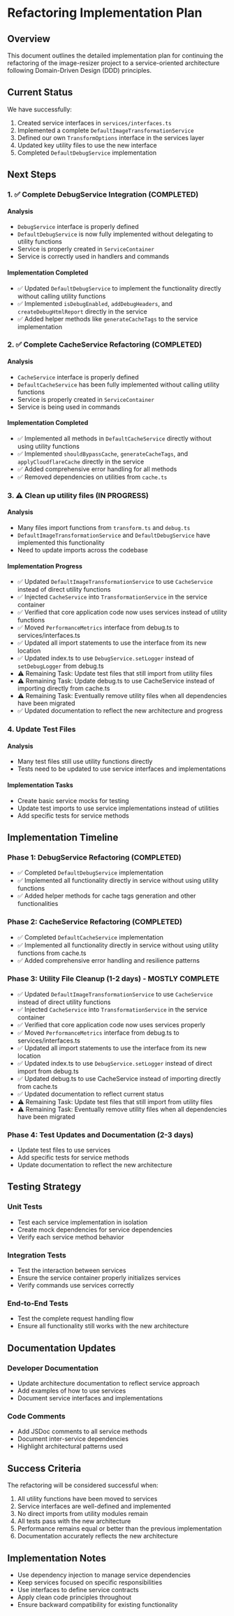 # Refactoring Implementation Plan

## Overview

This document outlines the detailed implementation plan for continuing the refactoring of the image-resizer project to a service-oriented architecture following Domain-Driven Design (DDD) principles.

## Current Status

We have successfully:

1. Created service interfaces in `services/interfaces.ts`
2. Implemented a complete `DefaultImageTransformationService`
3. Defined our own `TransformOptions` interface in the services layer
4. Updated key utility files to use the new interface
5. Completed `DefaultDebugService` implementation

## Next Steps

### 1. ✅ Complete DebugService Integration (COMPLETED)

#### Analysis
- `DebugService` interface is properly defined
- `DefaultDebugService` is now fully implemented without delegating to utility functions
- Service is properly created in `ServiceContainer`
- Service is correctly used in handlers and commands

#### Implementation Completed
- ✅ Updated `DefaultDebugService` to implement the functionality directly without calling utility functions
- ✅ Implemented `isDebugEnabled`, `addDebugHeaders`, and `createDebugHtmlReport` directly in the service
- ✅ Added helper methods like `generateCacheTags` to the service implementation

### 2. ✅ Complete CacheService Refactoring (COMPLETED)

#### Analysis
- `CacheService` interface is properly defined
- `DefaultCacheService` has been fully implemented without calling utility functions
- Service is properly created in `ServiceContainer`
- Service is being used in commands

#### Implementation Completed
- ✅ Implemented all methods in `DefaultCacheService` directly without using utility functions
- ✅ Implemented `shouldBypassCache`, `generateCacheTags`, and `applyCloudflareCache` directly in the service
- ✅ Added comprehensive error handling for all methods
- ✅ Removed dependencies on utilities from `cache.ts`

### 3. ⚠️ Clean up utility files (IN PROGRESS)

#### Analysis
- Many files import functions from `transform.ts` and `debug.ts`
- `DefaultImageTransformationService` and `DefaultDebugService` have implemented this functionality
- Need to update imports across the codebase

#### Implementation Progress
- ✅ Updated `DefaultImageTransformationService` to use `CacheService` instead of direct utility functions
- ✅ Injected `CacheService` into `TransformationService` in the service container
- ✅ Verified that core application code now uses services instead of utility functions
- ✅ Moved `PerformanceMetrics` interface from debug.ts to services/interfaces.ts
- ✅ Updated all import statements to use the interface from its new location
- ✅ Updated index.ts to use `DebugService.setLogger` instead of `setDebugLogger` from debug.ts
- ⚠️ Remaining Task: Update test files that still import from utility files
- ⚠️ Remaining Task: Update debug.ts to use CacheService instead of importing directly from cache.ts
- ⚠️ Remaining Task: Eventually remove utility files when all dependencies have been migrated
- ✅ Updated documentation to reflect the new architecture and progress

### 4. Update Test Files

#### Analysis
- Many test files still use utility functions directly
- Tests need to be updated to use service interfaces and implementations

#### Implementation Tasks
- Create basic service mocks for testing
- Update test imports to use service implementations instead of utilities
- Add specific tests for service methods

## Implementation Timeline

### Phase 1: DebugService Refactoring (COMPLETED)
- ✅ Completed `DefaultDebugService` implementation
- ✅ Implemented all functionality directly in service without using utility functions
- ✅ Added helper methods for cache tags generation and other functionalities

### Phase 2: CacheService Refactoring (COMPLETED)
- ✅ Completed `DefaultCacheService` implementation
- ✅ Implemented all functionality directly in service without using utility functions from cache.ts
- ✅ Added comprehensive error handling and resilience patterns

### Phase 3: Utility File Cleanup (1-2 days) - MOSTLY COMPLETE
- ✅ Updated `DefaultImageTransformationService` to use `CacheService` instead of direct utility functions  
- ✅ Injected `CacheService` into `TransformationService` in the service container
- ✅ Verified that core application code now uses services properly
- ✅ Moved `PerformanceMetrics` interface from debug.ts to services/interfaces.ts
- ✅ Updated all import statements to use the interface from its new location
- ✅ Updated index.ts to use `DebugService.setLogger` instead of direct import from debug.ts
- ✅ Updated debug.ts to use CacheService instead of importing directly from cache.ts
- ✅ Updated documentation to reflect current status
- ⚠️ Remaining Task: Update test files that still import from utility files
- ⚠️ Remaining Task: Eventually remove utility files when all dependencies have been migrated

### Phase 4: Test Updates and Documentation (2-3 days)
- Update test files to use services
- Add specific tests for service methods
- Update documentation to reflect the new architecture

## Testing Strategy

### Unit Tests
- Test each service implementation in isolation
- Create mock dependencies for service dependencies
- Verify each service method behavior

### Integration Tests
- Test the interaction between services
- Ensure the service container properly initializes services
- Verify commands use services correctly

### End-to-End Tests
- Test the complete request handling flow
- Ensure all functionality still works with the new architecture

## Documentation Updates

### Developer Documentation
- Update architecture documentation to reflect service approach
- Add examples of how to use services
- Document service interfaces and implementations

### Code Comments
- Add JSDoc comments to all service methods
- Document inter-service dependencies
- Highlight architectural patterns used

## Success Criteria

The refactoring will be considered successful when:

1. All utility functions have been moved to services
2. Service interfaces are well-defined and implemented
3. No direct imports from utility modules remain
4. All tests pass with the new architecture
5. Performance remains equal or better than the previous implementation
6. Documentation accurately reflects the new architecture

## Implementation Notes

- Use dependency injection to manage service dependencies
- Keep services focused on specific responsibilities
- Use interfaces to define service contracts
- Apply clean code principles throughout
- Ensure backward compatibility for existing functionality